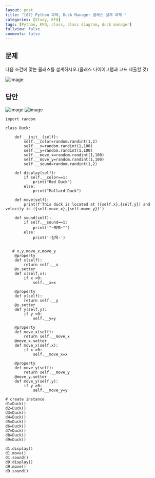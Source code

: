 ```yaml
---
layout: post
title: "[07] Python 과제, Duck Manager 클래스 설계 과제 "
categories: [Study, KFQ]
tags: [Python, KFQ, class, class diagram, duck manager]
fullview: false
comments: false
---
```


## 문제
다음 조건에 맞는 클래스를 설계하시오.(클래스 다이어그램과 코드 제출할 것)

![image](https://user-images.githubusercontent.com/84369912/126754373-d4f9b48d-6c15-4500-a25c-4e29ac28a279.png)


## 답안
![image](https://user-images.githubusercontent.com/84369912/126754403-9c60cf0d-25d7-40b5-8b03-5ff0178968fd.png)
![image](https://user-images.githubusercontent.com/84369912/126754416-aa14674f-9a6d-4d37-834e-e4f9f8bf615c.png)




```
import random

class Duck:
    
    def __init__(self):
        self.__color=random.randint(1,2)
        self.__x=random.randint(1,100)
        self.__y=random.randint(1,100)
        self.__move_x=random.randint(1,100)
        self.__move_y=random.randint(1,100)
        self.__sound=random.randint(1,2)
        
    def display(self):
        if self.__color==1:
            print("Red Duck")
        else:
            print("Mallard Duck")
        
    def move(self):
        print(f'This duck is located at ({self.x},{self.y}) and velocity is ({self.move_x},{self.move_y})')
    
    def sound(self):
        if self.__sound==1:
            print('"~삑삑~"')
        else:
            print('-침묵-')

        
   # x,y,move_x,move_y     
    @property
    def x(self):
        return self.__x
    @x.setter
    def x(self,x):
        if x >0:
            self.__x=x
        
    @property
    def y(self):
        return self.__y
    @y.setter
    def y(self,y):
        if y >0:
            self.__y=y

    @property
    def move_x(self):
        return self.__move_x
    @move_x.setter
    def move_x(self,x):
        if x >0:
            self.__move_x=x
            
    @property
    def move_y(self):
        return self.__move_y
    @move_y.setter
    def move_y(self,y):
        if y >0:
            self.__move_y=y
            
# create instance
d1=Duck()
d2=Duck()
d3=Duck()
d4=Duck()
d5=Duck()
d6=Duck()
d7=Duck()
d8=Duck()
d9=Duck()

d1.display()
d1.move()
d1.sound()
d9.display()
d9.move()
d9.sound()
```